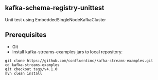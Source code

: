 ## kafka-schema-registry-unittest

Unit test using EmbeddedSingleNodeKafkaCluster

## Prerequisites

* Git
* Install kafka-streams-examples jars to local repository:
```
git clone https://github.com/confluentinc/kafka-streams-examples.git
cd kafka-streams-examples
git checkout tags/v4.1.0
mvn clean install

```
